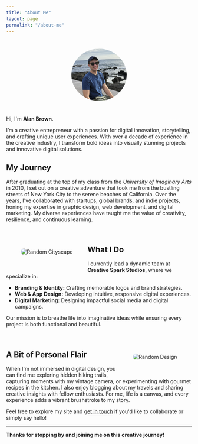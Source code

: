 ```yaml
---
title: "About Me" 
layout: page
permalink: "/about-me"
---
```


<img src="/assets/images/alan_b_casual.jpg" alt="Profile Picture" style="width:150px; border-radius:50%; display:block; margin:40px auto;"/>

Hi, I'm **Alan Brown**.

I’m a creative entrepreneur with a passion for digital innovation, storytelling, and crafting unique user experiences. With over a decade of experience in the creative industry, I transform bold ideas into visually stunning projects and innovative digital solutions.

## My Journey

After graduating at the top of my class from the *University of Imaginary Arts* in 2010, I set out on a creative adventure that took me from the bustling streets of New York City to the serene beaches of California. Over the years, I've collaborated with startups, global brands, and indie projects, honing my expertise in graphic design, web development, and digital marketing. My diverse experiences have taught me the value of creativity, resilience, and continuous learning.

<br style="clear:both;" />
<img src="https://picsum.photos/300/200?random=1" alt="Random Cityscape" style="float:left; margin:40px; max-width:300px; border-radius:8px;"/>

## What I Do

I currently lead a dynamic team at **Creative Spark Studios**, where we specialize in:
- **Branding & Identity:** Crafting memorable logos and brand strategies.
- **Web & App Design:** Developing intuitive, responsive digital experiences.
- **Digital Marketing:** Designing impactful social media and digital campaigns.

Our mission is to breathe life into imaginative ideas while ensuring every project is both functional and beautiful.

<br style="clear:both;" />
<img src="https://picsum.photos/300/200?random=2" alt="Random Design" style="float:right; margin:40px; max-width:300px; border-radius:8px;"/>

## A Bit of Personal Flair

When I'm not immersed in digital design, you can find me exploring hidden hiking trails, capturing moments with my vintage camera, or experimenting with gourmet recipes in the kitchen. I also enjoy blogging about my travels and sharing creative insights with fellow enthusiasts. For me, life is a canvas, and every experience adds a vibrant brushstroke to my story.


Feel free to explore my site and [get in touch](mailto:alan.brown@example.com) if you'd like to collaborate or simply say hello!

---

**Thanks for stopping by and joining me on this creative journey!**
